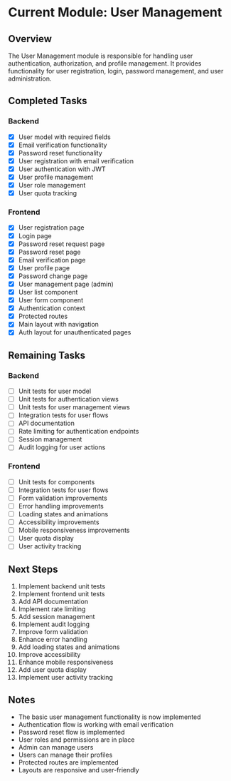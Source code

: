 # Current Module: User Management

## Overview
The User Management module is responsible for handling user authentication, authorization, and profile management. It provides functionality for user registration, login, password management, and user administration.

## Completed Tasks

### Backend
- [x] User model with required fields
- [x] Email verification functionality
- [x] Password reset functionality
- [x] User registration with email verification
- [x] User authentication with JWT
- [x] User profile management
- [x] User role management
- [x] User quota tracking

### Frontend
- [x] User registration page
- [x] Login page
- [x] Password reset request page
- [x] Password reset page
- [x] Email verification page
- [x] User profile page
- [x] Password change page
- [x] User management page (admin)
- [x] User list component
- [x] User form component
- [x] Authentication context
- [x] Protected routes
- [x] Main layout with navigation
- [x] Auth layout for unauthenticated pages

## Remaining Tasks

### Backend
- [ ] Unit tests for user model
- [ ] Unit tests for authentication views
- [ ] Unit tests for user management views
- [ ] Integration tests for user flows
- [ ] API documentation
- [ ] Rate limiting for authentication endpoints
- [ ] Session management
- [ ] Audit logging for user actions

### Frontend
- [ ] Unit tests for components
- [ ] Integration tests for user flows
- [ ] Form validation improvements
- [ ] Error handling improvements
- [ ] Loading states and animations
- [ ] Accessibility improvements
- [ ] Mobile responsiveness improvements
- [ ] User quota display
- [ ] User activity tracking

## Next Steps
1. Implement backend unit tests
2. Implement frontend unit tests
3. Add API documentation
4. Implement rate limiting
5. Add session management
6. Implement audit logging
7. Improve form validation
8. Enhance error handling
9. Add loading states and animations
10. Improve accessibility
11. Enhance mobile responsiveness
12. Add user quota display
13. Implement user activity tracking

## Notes
- The basic user management functionality is now implemented
- Authentication flow is working with email verification
- Password reset flow is implemented
- User roles and permissions are in place
- Admin can manage users
- Users can manage their profiles
- Protected routes are implemented
- Layouts are responsive and user-friendly 